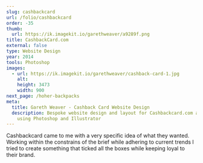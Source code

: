 ```yaml
---
slug: cashbackcard
url: /folio/cashbackcard
order: -35
thumb:
  url: https://ik.imagekit.io/garethweaver/a9289f.png
title: CashbackCard.com
external: false
type: Website Design
year: 2014
tools: Photoshop
images:
  - url: https://ik.imagekit.io/garethweaver/cashback-card-1.jpg
    alt:
    height: 3473
    width: 900
next_page: /hoher-backpacks
meta:
  title: Gareth Weaver - Cashback Card Website Design
  description: Bespoke website design and layout for Cashbackcard.com assembled
    using Photoshop and Illustrator
---
```

Cashbackcard came to me with a very specific idea of what they
wanted. Working within the constrains of the brief while adhering to current trends
I tried to create something that ticked all the boxes while keeping loyal to their
brand.
